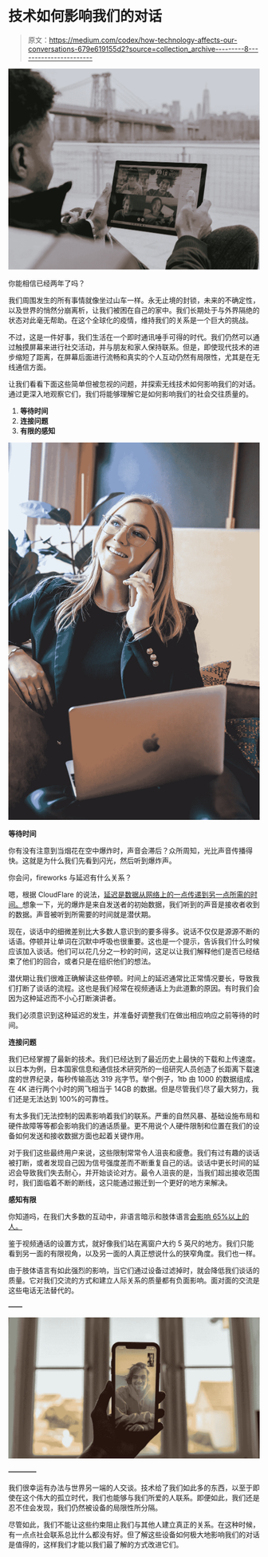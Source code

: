 # 技术如何影响我们的对话

> 原文：<https://medium.com/codex/how-technology-affects-our-conversations-679e619155d2?source=collection_archive---------8----------------------->

![](img/ba848ce101b570a1414d1942abf5962c.png)

你能相信已经两年了吗？

我们周围发生的所有事情就像坐过山车一样。永无止境的封锁，未来的不确定性，以及世界的悄然分崩离析，让我们被困在自己的家中。我们长期处于与外界隔绝的状态对此毫无帮助。在这个全球化的疫情，维持我们的关系是一个巨大的挑战。

不过，这是一件好事，我们生活在一个即时通讯唾手可得的时代。我们仍然可以通过触摸屏幕来进行社交活动，并与朋友和家人保持联系。但是，即使现代技术的进步缩短了距离，在屏幕后面进行流畅和真实的个人互动仍然有局限性，尤其是在无线通信方面。

让我们看看下面这些简单但被忽视的问题，并探索无线技术如何影响我们的对话。通过更深入地观察它们，我们将能够理解它是如何影响我们的社会交往质量的。

1.  **等待时间**
2.  **连接问题**
3.  **有限的感知**

![](img/e5a966b04d4cd708d114146c48583592.png)

**等待时间**

你有没有注意到当烟花在空中爆炸时，声音会滞后？众所周知，光比声音传播得快。这就是为什么我们先看到闪光，然后听到爆炸声。

你会问，fireworks 与延迟有什么关系？

嗯，根据 CloudFlare 的说法，[延迟是数据从网络上的一点传递到另一点所需的时间。](https://www.cloudflare.com/learning/performance/glossary/what-is-latency/)想象一下，光的爆炸是来自发送者的初始数据，我们听到的声音是接收者收到的数据。声音被听到所需要的时间就是潜伏期。

现在，谈话中的细微差别比大多数人意识到的要多得多。说话不仅仅是源源不断的话语。停顿并让单词在沉默中呼吸也很重要。这也是一个提示，告诉我们什么时候应该加入谈话。他们可以花几分之一秒的时间，这足以让我们解释他们是否已经结束了他们的回合，或者只是在组织他们的想法。

潜伏期让我们很难正确解读这些停顿。时间上的延迟通常比正常情况要长，导致我们打断了谈话的流程。这也是我们经常在视频通话上为此道歉的原因。有时我们会因为这种延迟而不小心打断演讲者。

我们必须意识到这种延迟的发生，并准备好调整我们在做出相应响应之前等待的时间。

**连接问题**

我们已经掌握了最新的技术。我们已经达到了最近历史上最快的下载和上传速度。以日本为例，日本国家信息和通信技术研究所的一组研究人员创造了长距离下载速度的世界纪录，每秒传输高达 319 兆字节。举个例子，1tb 由 1000 的数据组成，在 4K 进行两个小时的网飞相当于 14GB 的数据。但是尽管我们尽了最大努力，我们还是无法达到 100%的可靠性。

有太多我们无法控制的因素影响着我们的联系。严重的自然风暴、基础设施布局和硬件故障等等都会影响我们的通话质量。更不用说个人硬件限制和位置在我们的设备如何发送和接收数据方面也起着关键作用。

对于我们这些最终用户来说，这些限制常常令人沮丧和疲惫。我们有过有趣的谈话被打断，或者发现自己因为信号强度差而不断重复自己的话。谈话中更长时间的延迟会导致我们失去耐心，并开始谈论对方。最令人沮丧的是，当我们超出接收范围时，我们面临着不断的断线，这只能通过搬迁到一个更好的地方来解决。

**感知有限**

你知道吗，在我们大多数的互动中，非语言暗示和肢体语言[会影响 65%以上的人。](https://www.forbes.com/sites/jacquelynsmith/2013/03/11/10-nonverbal-cues-that-convey-confidence-at-work/?sh=4a2bbb6e5e13)

鉴于视频通话的设置方式，就好像我们站在离窗户大约 5 英尺的地方。我们只能看到另一面的有限视角，以及另一面的人真正想说什么的狭窄角度。我们也一样。

由于肢体语言有如此强烈的影响，当它们通过设备过滤掉时，就会降低我们谈话的质量。它对我们交流的方式和建立人际关系的质量都有负面影响。面对面的交流是这些电话无法替代的。

**——**

![](img/c87d85f632a2016a60d8b5c7cae64754.png)

**————**

我们很幸运有办法与世界另一端的人交谈。技术给了我们如此多的东西，以至于即使在这个伟大的孤立时代，我们也能够与我们所爱的人联系。即便如此，我们还是忍不住会发现，我们仍然被设备的局限性所分隔。

尽管如此，我们不能让这些约束阻止我们与其他人建立真正的关系。在这种时候，有一点点社会联系总比什么都没有好。但了解这些设备如何极大地影响我们的对话是值得的，这样我们才能以我们最了解的方式改进它们。